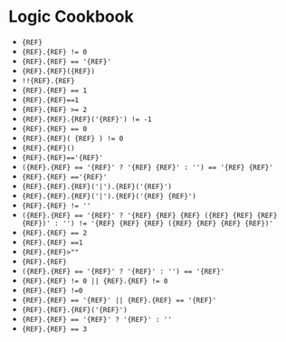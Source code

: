 # Logic Cookbook

- `{REF}`
- `{REF}.{REF} != 0`
- `{REF}.{REF} == '{REF}'`
- `{REF}.{REF}({REF})`
- `!!{REF}.{REF}`
- `{REF}.{REF} == 1`
- `{REF}.{REF}==1`
- `{REF}.{REF} >= 2`
- `{REF}.{REF}.{REF}('{REF}') != -1`
- `{REF}.{REF} == 0`
- `{REF}.{REF}( {REF} ) != 0`
- `{REF}.{REF}()`
- `{REF}.{REF}=='{REF}'`
- `({REF}.{REF} == '{REF}' ? '{REF} {REF}' : '') == '{REF} {REF}'`
- `{REF}.{REF} =='{REF}'`
- `{REF}.{REF}.{REF}('|').{REF}('{REF}')`
- `{REF}.{REF}.{REF}('|').{REF}('{REF} {REF}')`
- `{REF}.{REF} != ''`
- `({REF}.{REF} == '{REF}' ? '{REF} {REF} {REF} ({REF} {REF} {REF} {REF})' : '') != '{REF} {REF} {REF} ({REF} {REF} {REF} {REF})'`
- `{REF}.{REF} == 2`
- `{REF}.{REF} ==1`
- `{REF}.{REF}>""`
- `{REF}.{REF}`
- `({REF}.{REF} == '{REF}' ? '{REF}' : '') == '{REF}'`
- `{REF}.{REF} != 0 || {REF}.{REF} != 0`
- `{REF}.{REF} !=0`
- `{REF}.{REF} == '{REF}' || {REF}.{REF} == '{REF}'`
- `{REF}.{REF}.{REF}('{REF}')`
- `{REF}.{REF} == '{REF}' ? '{REF}' : ''`
- `{REF}.{REF} == 3`